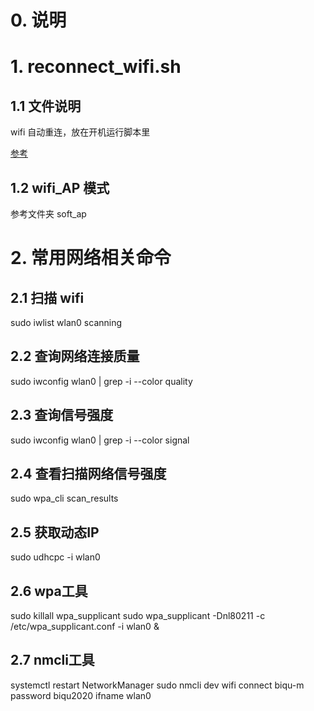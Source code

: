 # 0. 说明

# 1. reconnect_wifi.sh

## 1.1 文件说明

wifi 自动重连，放在开机运行脚本里

[参考](https://blog.csdn.net/JoeNahm/article/details/89224924)

## 1.2 wifi_AP 模式

参考文件夹 soft_ap

# 2. 常用网络相关命令

## 2.1 扫描 wifi
sudo iwlist wlan0 scanning

## 2.2 查询网络连接质量
sudo iwconfig wlan0 | grep -i --color quality

## 2.3 查询信号强度
sudo iwconfig wlan0 | grep -i --color signal

## 2.4 查看扫描网络信号强度
sudo wpa_cli scan_results

## 2.5 获取动态IP
sudo udhcpc -i wlan0


## 2.6 wpa工具
sudo killall wpa_supplicant
sudo wpa_supplicant -Dnl80211 -c /etc/wpa_supplicant.conf -i wlan0 &

## 2.7 nmcli工具
systemctl restart NetworkManager
sudo nmcli dev wifi connect biqu-m password biqu2020 ifname wlan0
